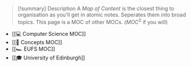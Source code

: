 > [!summary] Description
> A *Map of Content* is the closest thing to organisation as you'll get in atomic notes. Seperates them into broad topics. This page is a MOC of other MOCs. ($MOC^2$ if you will)
> 

- [[💻 Computer Science MOC]]
- [[🧠 Concepts MOC]]
- [[🏎️ EUFS MOC]]
- [[🎓 University of Edinburgh]]
